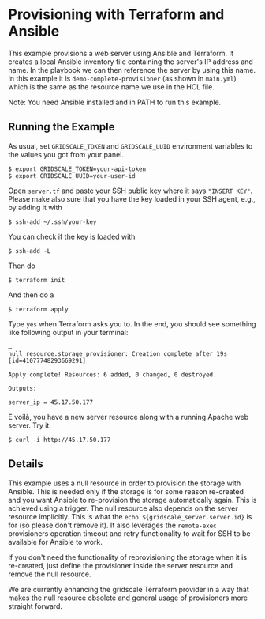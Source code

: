 # Provisioning with Terraform and Ansible

This example provisions a web server using Ansible and Terraform. It creates a local Ansible inventory file containing the server's IP address and name. In the playbook we can then reference the server by using this name. In this example it is `demo-complete-provisioner` (as shown in `main.yml`) which is the same as the resource name we use in the HCL file.

Note: You need Ansible installed and in PATH to run this example.

## Running the Example

As usual, set `GRIDSCALE_TOKEN` and `GRIDSCALE_UUID` environment variables to the values you got from your panel.

    $ export GRIDSCALE_TOKEN=your-api-token
    $ export GRIDSCALE_UUID=your-user-id

Open `server.tf` and paste your SSH public key where it says `"INSERT KEY"`. Please make also sure that you have the key loaded in your SSH agent, e.g., by adding it with

    $ ssh-add ~/.ssh/your-key

You can check if the key is loaded with

    $ ssh-add -L

Then do

    $ terraform init

And then do a

    $ terraform apply

Type `yes` when Terraform asks you to. In the end, you should see something like following output in your terminal:

```raw
…
null_resource.storage_provisioner: Creation complete after 19s [id=41077748293669291]

Apply complete! Resources: 6 added, 0 changed, 0 destroyed.

Outputs:

server_ip = 45.17.50.177
```

E voilà, you have a new server resource along with a running Apache web server. Try it:

    $ curl -i http://45.17.50.177

## Details

This example uses a null resource in order to provision the storage with Ansible. This is needed only if the storage is for some reason re-created and you want Ansible to re-provision the storage automatically again. This is achieved using a trigger. The null resource also depends on the server resource implicitly. This is what the `echo ${gridscale_server.server.id}` is for (so please don't remove it). It also leverages the `remote-exec` provisioners operation timeout and retry functionality to wait for SSH to be available for Ansible to work.

If you don't need the functionality of reprovisioning the storage when it is re-created, just define the provisioner inside the server resource and remove the null resource.

We are currently enhancing the gridscale Terraform provider in a way that makes the null resource obsolete and general usage of provisioners more straight forward.
